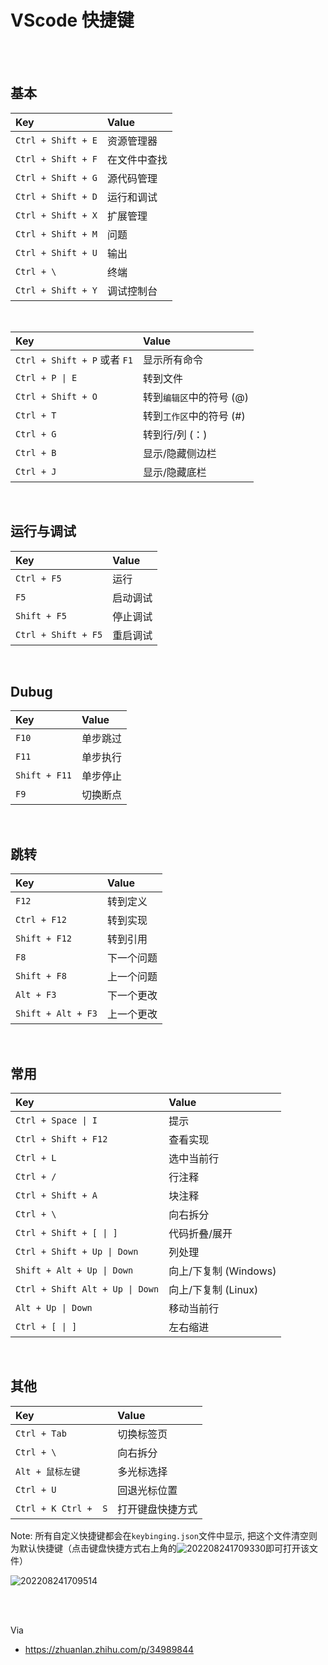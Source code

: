 # VScode 快捷键

</br>
</br>

## 基本

| Key  | Value |
| :--- | :--- |
| `Ctrl + Shift + E` | 资源管理器 |
| `Ctrl + Shift + F` | 在文件中查找 |
| `Ctrl + Shift + G` | 源代码管理 |
| `Ctrl + Shift + D` | 运行和调试 |
| `Ctrl + Shift + X` | 扩展管理 |
| `Ctrl + Shift + M` | 问题 |
| `Ctrl + Shift + U` | 输出 |
| `Ctrl + \` | 终端 |
| `Ctrl + Shift + Y` | 调试控制台 |

</br>

| Key  | Value |
| :--- | :--- |
| `Ctrl + Shift + P` 或者 `F1` | 显示所有命令 |
| `Ctrl + P \| E` | 转到文件 |
| `Ctrl + Shift + O` | 转到`编辑区`中的符号 (@) |
| `Ctrl + T` | 转到`工作区`中的符号 (#) |
| `Ctrl + G` | 转到行/列 (：)  |
| `Ctrl + B` | 显示/隐藏侧边栏 |
| `Ctrl + J` | 显示/隐藏底栏 |

</br>

## 运行与调试

| Key  | Value |
| :--- | :--- |
| `Ctrl + F5` | 运行 |
| `F5` | 启动调试 |
| `Shift + F5` | 停止调试 |
| `Ctrl + Shift + F5` | 重启调试 |

</br>

## Dubug

| Key  | Value |
| :--- | :--- |
| `F10` | 单步跳过 |
| `F11` | 单步执行 |
| `Shift + F11` | 单步停止 |
| `F9` | 切换断点 |

</br>

## 跳转

| Key  | Value |
| :--- | :--- |
| `F12` | 转到定义 |
| `Ctrl + F12` | 转到实现 |
| `Shift + F12` | 转到引用 |
| `F8` | 下一个问题 |
| `Shift + F8` | 上一个问题 |
| `Alt + F3` | 下一个更改 |
| `Shift + Alt + F3` | 上一个更改 |

</br>

## 常用

| Key  | Value |
| :--- | :--- |
| `Ctrl + Space \| I` | 提示 |
| `Ctrl + Shift + F12` | 查看实现 |
| `Ctrl + L` | 选中当前行 |
| `Ctrl + /` | 行注释 |
| `Ctrl + Shift + A` | 块注释 |
| `Ctrl + \` | 向右拆分 |
| `Ctrl + Shift + [ \| ]` | 代码折叠/展开 |
| `Ctrl + Shift + Up \| Down` | 列处理 |
| `Shift + Alt + Up \| Down` | 向上/下复制 (Windows) |I
| `Ctrl + Shift Alt + Up \| Down` | 向上/下复制 (Linux) |
| `Alt + Up \| Down` | 移动当前行 |
| `Ctrl + [ \| ]` | 左右缩进 |

</br>

## 其他

| Key  | Value |
| :--- | :--- |
| `Ctrl + Tab` | 切换标签页 |
| `Ctrl + \` | 向右拆分 |
| `Alt + 鼠标左键` | 多光标选择 |
| `Ctrl + U` | 回退光标位置 |
| `Ctrl + K Ctrl +  S` | 打开键盘快捷方式 |

Note: 所有自定义快捷键都会在`keybinging.json`文件中显示, 把这个文件清空则为默认快捷键（点击键盘快捷方式右上角的![202208241709330](https://gitee.com/librarookie/picgo/raw/master/img/202208241709330.png "202208241709330")即可打开该文件）

![202208241709514](https://gitee.com/librarookie/picgo/raw/master/img/202208241709514.png "202208241709514")

</br>
</br>

Via

* <https://zhuanlan.zhihu.com/p/34989844>
